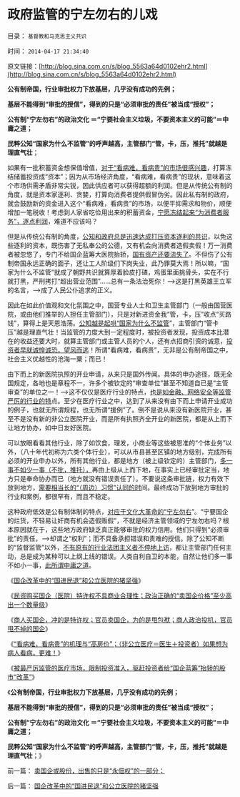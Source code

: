 # 政府监管的宁左勿右的儿戏

目录： `基督教和马克思主义共识` 

时间： `2014-04-17 21:34:40` 

原文链接：[http://blog.sina.com.cn/s/blog_5563a64d0102ehr2.html](http://blog.sina.com.cn/s/blog_5563a64d0102ehr2.html)

**公有制帝国，行业审批权力下放基层，几乎没有成功的先例；**

**基层不能得到“审批的授信”，得到的只是“必须审批的责任”被当成“授权”；**

**公有制“宁左勿右”的政治文化 ＝“宁要社会主义垃圾，不要资本主义的可能”＝中庸之道；**

**民粹公知“国家为什么不监管”的呼声越高，主管部门“管，卡，压，推托”就越是理直气壮**；

如果有一批积蓄资金想保值增值，[对于“看病难，看病贵”的市场很感兴趣](../../../2014/4/16/被最严厉监管的医疗市场，减少了供应，推高了价格，恶化了质量.md)，打算冻结储蓄投资成“资本”；因为从市场经济角度，“看病难，看病贵”的现状，意味着这个市场供需矛盾非常尖锐，因此供应者可以获得超额的利润。但是从传统公有制的角度，就是资本家逐利、贪婪，打算向消费者提供假冒伪劣。因此私有制的政府，就会鼓励新的资金进入这个“看病难，看病贵”的市场，以便平抑需求和物价，顺便增加一笔税收！考虑到人家省吃俭用出来的积蓄资金，[宁愿冻结起来“为消费者服务”，逐点利润](../../../2011/6/17/资本家是最可爱的蠢驴，是消费者最忠实的朋友.md)，难道不应该吗？

但是从传统公有制的角度，[公知和政府总是迅速达成打压资本逐利的共识](../../../2011/5/31/工团主义：资本家“逐权不成”方“逐利”.md)，以免这些逐利的资本，既伤害了无私奉公的公德，又有机会向消费者造假卖假！万一消费者被忽悠了，专门不给国企蓝筹大医院抬轿，[国有资产还要流失了](../../../2013/11/14/国企不能卖，如强奸执照不能卖，应鼓励国有资产流失.md)。不但伤了公有制帝国永远正确的面子，还让工人阶级们下岗失业，此乃罪莫大焉！所以嘛，“国家为什么不监管”就成了朝野共识就算厚着脸皮打碴，鸡蛋里面挑骨头，实在不行就打黑，严刑拷打“超出营业范围”……总有一条法治死你！——>这是打黑英雄王立军的名言，——>成了人民公仆追求的正义。

因此在如此价值观和文化氛围之中，国营专业人士和卫生主管部门（一般由国营医院，或由他们推举的人担任主管部门），只是对新进资金我“管，卡，压”收点“买路钱”，算得上是天恩浩荡。[公知越是起哄“国家为什么不监管](http://darthvad.blog.sohu.com/302425964.html)”，主管部门“管卡压”越是理直气壮！当监管的力度大到一定程度时，被投资者发现，投资成本比潜在的收益还要大时，就算主管部门或主管人员的个人，还有点招商引资的诚意，[投资者早就诚惶诚恐，望风而逃](../../../2011/6/17/逐利的资本保证了物美价廉高安全性.md)！所谓“看病难，看病贵”，无非是公有制帝国之中，社会主义优越性的沧海一粟；而已！

由下而上的新医院执照的开业申请，从来只是国外传闻。具体的申办途径，既无全国规定，各地也是章程不一，许多个被钦定的“审查单位”甚至不知道自已是“主管审查”的单位之一！——>这不仅仅是医疗行业的特点，[也是如金融、网络安全等监管严厉的行业的特](../../../2012/10/29/革命是监管的伴生物，监管制造了革命的必要性.md)点。至少在医疗行业之中，达到了从来没有由下而上申请开业成功的例子，也就无所谓规程，也无所谓“援例”了。倒不是说从来没有新医院开业，甚至不是没有新的非公立医院开业，而是所有执照齐全开业的新医院，都是从上而下让地方协办，如中日友好医院。

可以放眼看看其他行业，除了如饮食，理发，小商业等这些被恩准的“个体业务”以外，（八十年代初称为六类个体行业），可以从市县甚至区镇的地方级别，完成所有必须的开业申办以外，所有其他行业，都是地方（被上级钦定的）主管部门，[多一事不如少一事（不批，推托），](../../../2012/6/6/黄宗羲定律：行政的边际和基层部门的自利.md)再由上级从上而下地，在事实上已经审批定当，地方只是奉命协办而已（地方就没有错误责任了）。不要说这条审批链，权力有效下放到地方，[需要相当长的“（周边）习惯”认同的时](../../../2013/10/7/合法性守恒定理和宣传无效，及法理的概念.md)间。最终成功下放到地方审批的行业和案例，都很罕有，而且不稳定。

这种政府低效是公有制体制的特点，[对应于文化大革命的“宁左勿右](../../../2013/9/24/“打谣”只打“谣言”的谣言，宁左勿右的竭斯底里.md)”。“宁要国企的烂货，不轻易让奸商有机会造假贩假”，不就是经济主管领域的宁左勿右吗？根本原因就在于，这些地方政府缺乏真正能够审批的权力信用。他们只得到“必须审批”的责任，——>却谓之“权利”；而不具备承担错误和责难的授信。除了公知不断的“监督监管”以外，[不有原有的行业法团主义者不停地上访](../../../2011/6/18/食品安全有成本，不可以无限索求.md)，都让主管部门任何主动，总是成为某种可以上纲上线的错误。人类自利自卫的本能，自然让他们多一事不如小一事，[此所谓中庸之道](../../../2009/12/2/混！中庸之道的策源地.md)。

《[国企改革中的“国进民退”和公立医院的猪坚强](../../../2014/4/12/国企改革中的“国进民退”和公立医院的猪坚强.md)》

《[民资购买国企（医院）特许权不具商业合理性；政治正确的“卖国企价格”至少高出一个数量级](../../../2014/4/13/民资购买国企（医院）特许权不具商业合理性.md)》

《[商人买国企，冲的是特许权；官员卖国企，为的是甩包袱；商人政治投机，官员甩不掉的国企](../../../2014/4/14/国企买卖中的领导，掮客，本善，寻租，和腐败.md)》

《[“看病难，看病贵”的机理与“高房价”；（非公立医疗＝医生＋投资者）如果想为病人看病，更难！](../../../2014/4/15/“看病难，看病贵”与“高房价”一样的机理.md)》

《[被最严厉监管的医疗市场，限制投资准入，驱赶投资者给“国企蓝筹”抬轿的股市“改革”](../../../2014/4/16/被最严厉监管的医疗市场，减少了供应，推高了价格，恶化了质量.md)》

《**公有制帝国，行业审批权力下放基层，几乎没有成功的先例；**

**基层不能得到“审批的授信”，得到的只是“必须审批的责任”被当成“授权”；**

**公有制“宁左勿右”的政治文化 ＝“宁要社会主义垃圾，不要资本主义的可能”＝中庸之道；**

**民粹公知“国家为什么不监管”的呼声越高，主管部门“管，卡，压，推托”就越是理直气壮**；》

前一篇： [卖国企或股份，出售的只是“永佃权”的一部分；](../../../2014/4/21/卖国企或股份，出售的只是“永佃权”的一部分；.md)

后一篇： [国企改革中的“国进民退”和公立医院的猪坚强](../../../2014/4/12/国企改革中的“国进民退”和公立医院的猪坚强.md)

